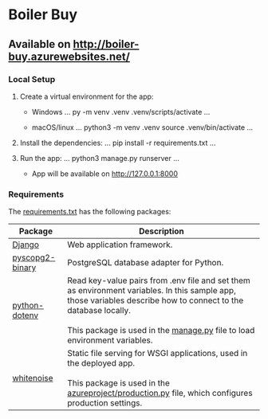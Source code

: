 # Boiler Buy

## Available on http://boiler-buy.azurewebsites.net/

### Local Setup
1. Create a virtual environment for the app:
    * Windows 
        ... 
        py -m venv .venv
        .venv/scripts/activate
        ...

    * macOS/linux 
        ...
        python3 -m venv .venv
        source .venv/bin/activate
        ...

2. Install the dependencies:
    ...
    pip install -r requirements.txt
    ...

3. Run the app:
    ...
    python3 manage.py runserver
    ...
    * App will be available on http://127.0.0.1:8000


### Requirements

The [requirements.txt](./requirements.txt) has the following packages:

| Package | Description |
| ------- | ----------- |
| [Django](https://pypi.org/project/Django/) | Web application framework. |
| [pyscopg2-binary](https://pypi.org/project/psycopg-binary/) | PostgreSQL database adapter for Python. |
| [python-dotenv](https://pypi.org/project/python-dotenv/) | Read key-value pairs from .env file and set them as environment variables. In this sample app, those variables describe how to connect to the database locally. <br><br> This package is used in the [manage.py](./manage.py) file to load environment variables. |
| [whitenoise](https://pypi.org/project/whitenoise/) | Static file serving for WSGI applications, used in the deployed app. <br><br> This package is used in the [azureproject/production.py](./azureproject/production.py) file, which configures production settings. |

